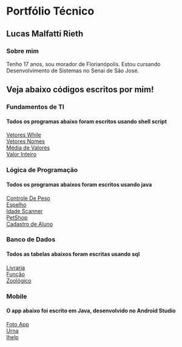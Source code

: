  # Portfólio Técnico 
## Lucas Malfatti Rieth 
### Sobre mim
Tenho 17 anos, sou morador de Florianópolis. Estou cursando Desenvolvimento de Sistemas no Senai de São José.
## Veja abaixo códigos escritos por mim!
### Fundamentos de TI
#### Todos os programas abaixo foram escritos usando shell script
[Vetores While](FundamentosTI/exemplos/VetoresWhile.sh) <br>
[Vetores Nomes](FundamentosTI/exemplos/Vetores_nomes.sh) <br>
[Média de Valores](FundamentosTI/exemplos/médiadevalores.sh) <br>
[Valor Inteiro](FundamentosTI/exemplos/valorinteiro.sh) <br>


### Lógica de Programação
#### Todos os programas abaixos foram escritos usando java
[Controle De Peso](LógicaDeProgramação/controleDePeso.java) <br>
[Espelho](LógicaDeProgramação/espelho.java) <br>
[Idade Scanner](LógicaDeProgramação/idadeScanner.java) <br>
[PetShop](FundamentosTI/exemplos/PetShop) <br>
<a href="https://github.com/lucasmalfatti/portfolioTecnico2A/tree/main/L%C3%B3gicaDePrograma%C3%A7%C3%A3o/CadastraAluno">Cadastro de Aluno</a>


### Banco de Dados
#### Todos as tabelas abaixos foram escritas usando sql
[Livraria](FundamentoDeBD/Livraria.sql) <br>
[Função](FundamentoDeBD/Função.sql) <br>
[Zoológico](FundamentoDeBD/zoológico.sql) <br>

### Mobile
#### O app abaixo foi escrito em Java, desenvolvido no Android Studio
[Foto App](Mobile/AppFoto/) <br>
[Urna](Mobile/Urna/Urna) <br>
[Ihelp](Mobile/AppFoto/src) <br>
